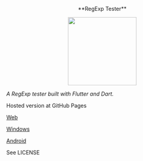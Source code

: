 <p align="center">
**RegExp Tester**
</p>

<p align="center">
  <img width="180" height="180" src="https://i.ibb.co/NnY7c28/icon.png">
</p>

_A RegExp tester built with Flutter and Dart._

Hosted version at GitHub Pages

[Web](https://7mada123.github.io/#/)

[Windows](https://drive.google.com/file/d/1brSpZw5Cq0BB2S626mpOmqqMlOLTH1_4/view?usp=sharing)

[Android](https://play.google.com/store/apps/details?id=com.hamada.dart_regex_app)

See LICENSE